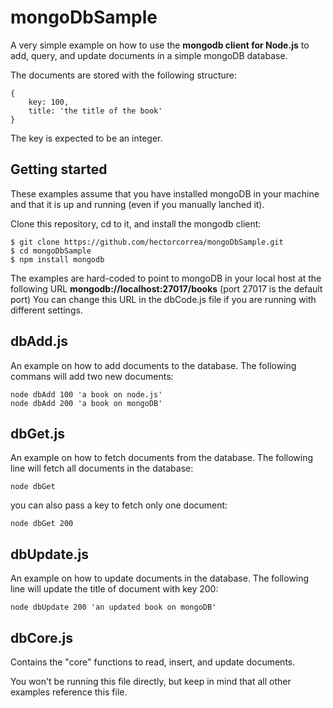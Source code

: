 mongoDbSample
=============

A very simple example on how to use the **mongodb client for Node.js**
to add, query, and update documents in a simple mongoDB database. 

The documents are stored with the following structure:

    {
        key: 100, 
        title: 'the title of the book'
    }

The key is expected to be an integer.


Getting started
---------------
These examples assume that you have installed mongoDB in your machine and that it is up and running (even if you manually lanched it). 

Clone this repository, cd to it, and install the mongodb client:

    $ git clone https://github.com/hectorcorrea/mongoDbSample.git
    $ cd mongoDbSample
    $ npm install mongodb

The examples are hard-coded to point to mongoDB in your local host at the following URL **mongodb://localhost:27017/books** (port 27017 is the default port) You can change this URL in the dbCode.js file if you are running with different settings.


dbAdd.js
--------
An example on how to add documents to the database. The following commans will add two new documents: 

    node dbAdd 100 'a book on node.js'
    node dbAdd 200 'a book on mongoDB'


dbGet.js
--------
An example on how to fetch documents from the database. The following line will fetch all documents in the database: 

    node dbGet

you can also pass a key to fetch only one document:

    node dbGet 200


dbUpdate.js
-----------
An example on how to update documents in the database. The following line will update the title of document with key 200:  

    node dbUpdate 200 'an updated book on mongoDB'


dbCore.js
---------
Contains the "core" functions to read, insert, and update documents.

You won't be running this file directly, but keep in mind that all other examples reference this file. 

